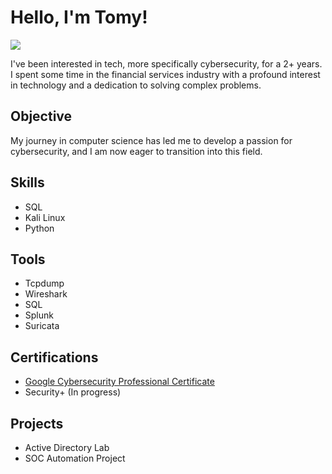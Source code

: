 # Hello, I'm Tomy!
<a href="https://www.linkedin.com/in/tomyboboy/"><img src="https://img.shields.io/badge/-LinkedIn-0072b1?&style=for-the-badge&logo=linkedin&logoColor=white" /></a>


I've been interested in tech, more specifically cybersecurity, for a 2+ years. I spent some time in the financial services industry with a profound interest in technology and a dedication to solving complex problems.

## Objective

My journey in computer science has led me to develop a passion for cybersecurity, and I am now eager to transition into this field.

## Skills

- SQL
- Kali Linux
- Python

## Tools

- Tcpdump
- Wireshark
- SQL
- Splunk
- Suricata

## Certifications
- [Google Cybersecurity Professional Certificate](https://drive.google.com/file/d/18p6d_h5mT9rN1_kodsF5YYIZszr7EjwF/view?usp=drive_link)
- Security+ (In progress)

## Projects
- Active Directory Lab
- SOC Automation Project
